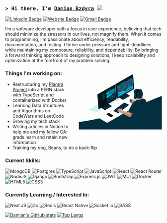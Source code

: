 ### <samp>&gt; Hi there, I'm <a href="https://damian-bzdyra.netlify.app" target="_blank">Damian Bzdyra</a> <img src="https://media.giphy.com/media/hvRJCLFzcasrR4ia7z/giphy.gif" width="25"> </samp>

[![Linkedin Badge](https://img.shields.io/badge/-LinkedIn-0e76a8?style=flat-square&logo=Linkedin&logoColor=white)](https://linkedin.com/in/dabyzness)
[![Website Badge](https://img.shields.io/badge/Website-3b5998?style=flat-square&logo=google-chrome&logoColor=white)](https://damian-bzdyra.netlify.app)
[![Gmail Badge](https://img.shields.io/badge/Gmail-D14836?style=flat-square&logo=gmail&logoColor=white)](mailto:bzdyrad@gmail.com)

I’m a software developer with a focus in user experience, believing that tech should minimize the stressors in our lives, not magnify them. When it comes to programming, I’m passionate about efficiency, readability, documentation, and testing. I thrive under pressure and tight-deadlines while maintaining my composure, reliability, and dependability. By bringing a forward thinking approach to designing solutions, I keep scalability and optimization at the forefront of my problem solving.

<img align="right" alt="GIF" src="./assets/coding.gif" width="auto" height="200" style="margin: 0 0 24px 24px" />

### **Things I'm working on**:

- Restructuring my [Plantra Project](https://github.com/dabyzness/plantra) into a PERN stack with TypeScript and containerized with Docker
- Learning Data Structures and Algorithms on CodeWars and LeetCode
- Growing my tech stack
- Writing articles in Notion to help me and my fellow GA-grads learn and retain new information
- Training my dog, Beans, to do a back-flip

### **Current Skills:**

![MongoDB](https://img.shields.io/badge/MongoDB-%234ea94b.svg?style=for-the-badge&logo=mongodb&logoColor=white)
![Postgres](https://img.shields.io/badge/postgres-%23316192.svg?style=for-the-badge&logo=postgresql&logoColor=white)
![TypeScript](https://img.shields.io/badge/typescript-%23007ACC.svg?style=for-the-badge&logo=typescript&logoColor=white)
![JavaScript](https://img.shields.io/badge/javascript-%23323330.svg?style=for-the-badge&logo=javascript&logoColor=%23F7DF1E)
![React](https://img.shields.io/badge/react-%2320232a.svg?style=for-the-badge&logo=react&logoColor=%2361DAFB)
![React Router](https://img.shields.io/badge/React_Router-CA4245?style=for-the-badge&logo=react-router&logoColor=white)
![NodeJS](https://img.shields.io/badge/node.js-6DA55F?style=for-the-badge&logo=node.js&logoColor=white)
![Django](https://img.shields.io/badge/django-%23092E20.svg?style=for-the-badge&logo=django&logoColor=white)
![Bootstrap](https://img.shields.io/badge/bootstrap-%23563D7C.svg?style=for-the-badge&logo=bootstrap&logoColor=white)
![Express.js](https://img.shields.io/badge/express.js-%23404d59.svg?style=for-the-badge&logo=express&logoColor=%2361DAFB)
![JWT](https://img.shields.io/badge/JWT-black?style=for-the-badge&logo=JSON%20web%20tokens)
![MUI](https://img.shields.io/badge/MUI-%230081CB.svg?style=for-the-badge&logo=mui&logoColor=white)
![Docker](https://img.shields.io/badge/docker-%230db7ed.svg?style=for-the-badge&logo=docker&logoColor=white)
![HTML5](https://img.shields.io/badge/html5-%23E34F26.svg?style=for-the-badge&logo=html5&logoColor=white)
![CSS3](https://img.shields.io/badge/css3-%231572B6.svg?style=for-the-badge&logo=css3&logoColor=white)

### **Currently Learning / Interested In:**

![Next JS](https://img.shields.io/badge/Next-black?style=for-the-badge&logo=next.js&logoColor=white)
![Go](https://img.shields.io/badge/go-%2300ADD8.svg?style=for-the-badge&logo=go&logoColor=white)
![Redis](https://img.shields.io/badge/redis-%23DD0031.svg?style=for-the-badge&logo=redis&logoColor=white)
![React Native](https://img.shields.io/badge/react_native-%2320232a.svg?style=for-the-badge&logo=react&logoColor=%2361DAFB)
![Socket.io](https://img.shields.io/badge/Socket.io-black?style=for-the-badge&logo=socket.io&badgeColor=010101)
![SASS](https://img.shields.io/badge/SASS-hotpink.svg?style=for-the-badge&logo=SASS&logoColor=white)

[![Damian's GitHub stats](https://github-readme-stats.vercel.app/api?username=dabyzness&show_icons=true&theme=dark)](https://github.com/anuraghazra/github-readme-stats)
[![Top Langs](https://github-readme-stats.vercel.app/api/top-langs/?username=dabyzness&layout=compact&theme=dark)](https://github.com/anuraghazra/github-readme-stats)
